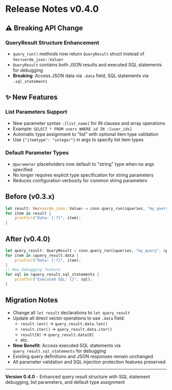 # Release Notes v0.4.0

## ⚠️ **Breaking API Change**

### QueryResult Structure Enhancement
- `query_run()` methods now return `QueryResult` struct instead of `Vec<serde_json::Value>`
- `QueryResult` contains both JSON results and executed SQL statements for debugging
- **Breaking**: Access JSON data via `.data` field, SQL statements via `.sql_statements`

## ✨ **New Features**

### List Parameters Support
- New parameter syntax `:[list_name]` for IN clauses and array operations
- Example: `SELECT * FROM users WHERE id IN :[user_ids]`
- Automatic type assignment to "list" with optional item type validation
- Use `{"itemtype": "integer"}` in args to specify list item types

### Default Parameter Types
- `@parameter` placeholders now default to "string" type when no args specified
- No longer requires explicit type specification for string parameters
- Reduces configuration verbosity for common string parameters

## Before (v0.3.x)
```rust
let result: Vec<serde_json::Value> = conn.query_run(&queries, "my_query", &params)?;
for item in result {
    println!("Data: {:?}", item);
}
```

## After (v0.4.0)
```rust
let query_result: QueryResult = conn.query_run(&queries, "my_query", &params)?;
for item in &query_result.data {
    println!("Data: {:?}", item);
}
// New debugging feature
for sql in &query_result.sql_statements {
    println!("Executed SQL: {}", sql);
}
```

## Migration Notes
- Change all `let result` declarations to `let query_result`
- Update all direct vector operations to use `.data` field:
  - `result.len()` → `query_result.data.len()`
  - `result.iter()` → `query_result.data.iter()`
  - `result[0]` → `query_result.data[0]`
  - etc.
- **New Benefit**: Access executed SQL statements via `query_result.sql_statements` for debugging
- Existing query definitions and JSON responses remain unchanged
- All parameter validation and SQL injection protection features preserved

---
**Version 0.4.0** - Enhanced query result structure with SQL statement debugging, list parameters, and default type assignment
